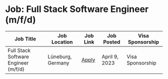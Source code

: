 # Job: Full Stack Software Engineer (m/f/d)

| Job Title | Job Location | Job Link | Job Posted | Visa Sponsorship |
| --- | --- | --- | --- | --- |
| Full Stack Software Engineer (m/f/d) | Lüneburg, Germany | [Apply](https://corporate.aboutyou.de/en/jobs/full-stack-software-engineer-m-f-d) | April 9, 2023 | Visa Sponsorship |
